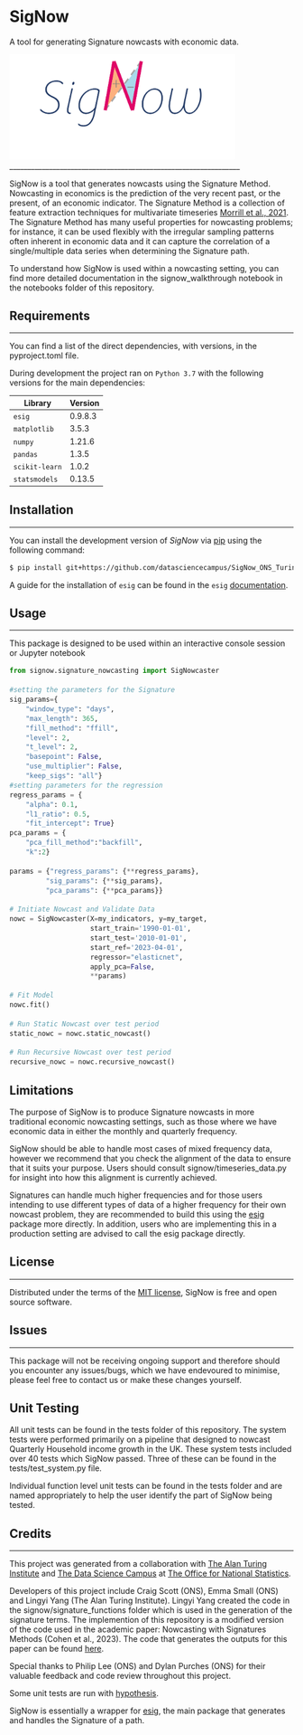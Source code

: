 # SigNow

A tool for  generating Signature nowcasts with economic data.

<img src ="signow_logo.png" alt="SigNow" width=400>
________________________________________________________________

SigNow is a tool that generates nowcasts using the Signature Method. Nowcasting in economics is the prediction of the very recent past, or the present, of an economic indicator. The Signature Method is a collection of feature extraction techniques for multivariate timeseries [Morrill et al., 2021](https://arxiv.org/pdf/2006.00873.pdf). The Signature Method has many useful properties for nowcasting problems; for instance, it can be used flexibly with the irregular sampling patterns often inherent in economic data and it can capture the correlation of a single/multiple data series when determining the Signature path.

To understand how SigNow is used within a nowcasting setting, you can find more detailed documentation in the signow_walkthrough notebook in the notebooks folder of this repository.

## Requirements
_________________________________________________________________

You can find a list of the direct dependencies, with versions, in the pyproject.toml file.

During development the project ran on `Python 3.7` with the following versions for the main dependencies:

| Library | Version |
| ------- | ------- |
| `esig`            | 0.9.8.3 |
| `matplotlib`      | 3.5.3 |
| `numpy`           | 1.21.6 |
| `pandas`          | 1.3.5 |
| `scikit-learn`    | 1.0.2 |
| `statsmodels`     | 0.13.5 |

## Installation
_________________________________________________________________

You can install the development version of _SigNow_ via [pip](https://pip.pypa.io/) using the following command:

```bash
$ pip install git+https://github.com/datasciencecampus/SigNow_ONS_Turing
```

A guide for the installation of `esig` can be found in the `esig` [documentation](https://esig.readthedocs.io/en/latest/installing.html).

## Usage
_________________________________________________________________

This package is designed to be used within an interactive console
session or Jupyter notebook

```python
from signow.signature_nowcasting import SigNowcaster

#setting the parameters for the Signature
sig_params={
    "window_type": "days",
    "max_length": 365,
    "fill_method": "ffill",
    "level": 2,
    "t_level": 2,
    "basepoint": False,
    "use_multiplier": False,
    "keep_sigs": "all"}
#setting parameters for the regression
regress_params = {
    "alpha": 0.1,
    "l1_ratio": 0.5,
    "fit_intercept": True}
pca_params = {
    "pca_fill_method":"backfill",
    "k":2}

params = {"regress_params": {**regress_params},
         "sig_params": {**sig_params},
         "pca_params": {**pca_params}}

# Initiate Nowcast and Validate Data
nowc = SigNowcaster(X=my_indicators, y=my_target,
                    start_train='1990-01-01',
                    start_test='2010-01-01',
                    start_ref='2023-04-01',
                    regressor="elasticnet",
                    apply_pca=False,
                    **params)

# Fit Model
nowc.fit()

# Run Static Nowcast over test period
static_nowc = nowc.static_nowcast()

# Run Recursive Nowcast over test period
recursive_nowc = nowc.recursive_nowcast()

```

## Limitations

The purpose of SigNow is to produce Signature nowcasts in more traditional economic nowcasting settings, such as those where we have economic data in either the monthly and quarterly frequency.

SigNow should be able to handle most cases of mixed frequency data, however we recommend that you check the alignment of the data to ensure that it suits your purpose. Users should consult signow/timeseries_data.py for insight into how this alignment is currently achieved.

Signatures can handle much higher frequencies and for those users intending to use different types of data of a higher frequency for their own nowcast problem, they are recommended to build this using the [esig](https://esig.readthedocs.io/en/latest/) package more directly. In addition, users who are implementing this in a production setting are advised to call the esig package directly.

## License
_________________________________________________________________

Distributed under the terms of the [MIT license](https://opensource.org/licenses/MIT), SigNow is free and open source software.

## Issues
_________________________________________________________________

This package will not be receiving ongoing support and therefore should you encounter any issues/bugs, which we have endevoured to minimise, please feel free to contact us or make these changes yourself.

## Unit Testing

All unit tests can be found in the tests folder of this repository. The system tests were performed primarily on a pipeline that designed to nowcast Quarterly Household income growth in the UK. These system tests included over 40 tests which SigNow passed. Three of these can be found in the tests/test_system.py file.

Individual function level unit tests can be found in the tests folder and are named appropriately to help the user identify the part of SigNow being tested.

## Credits
_________________________________________________________________

This project was generated from a collaboration with [The Alan Turing Institute](https://www.turing.ac.uk/) and [The Data Science Campus](https://datasciencecampus.ons.gov.uk/) at [The Office for National Statistics](https://www.ons.gov.uk/).

Developers of this project include Craig Scott (ONS), Emma Small (ONS) and Lingyi Yang (The Alan Turing Institute). Lingyi Yang created the code in the signow/signature_functions folder which is used in the generation of the signature terms. The implemention of this repository is a modified version of the code used in the academic paper: Nowcasting with Signatures Methods (Cohen et al., 2023). The code that generates the outputs for this paper can be found [here](https://github.com/lingyiyang/nowcasting_with_signatures).

Special thanks to Philip Lee (ONS) and Dylan Purches (ONS) for their valuable feedback and code review throughout this project.

Some unit tests are run with [hypothesis](https://hypothesis.readthedocs.io/en/latest/).

SigNow is essentially a wrapper for [esig](https://esig.readthedocs.io/en/latest/), the main package that generates and handles the Signature of a path.
